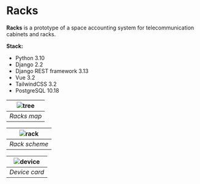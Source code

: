 # Racks
**Racks** is a prototype of a space accounting system for telecommunication cabinets and racks.

**Stack:**
- Python 3.10
- Django 2.2
- Django REST framework 3.13
- Vue 3.2
- TailwindCSS 3.2
- PostgreSQL 10.18

| ![tree](https://user-images.githubusercontent.com/96002587/202865424-5f57d33c-c63a-408e-9f22-4954feb4a296.png) |
|:--:| 
| *Racks map* |

| ![rack](https://user-images.githubusercontent.com/96002587/202865427-89bec5c8-be2b-4deb-b27d-4561139d4c3a.png) |
|:--:| 
| *Rack scheme* |

| ![device](https://user-images.githubusercontent.com/96002587/202865431-fbe66f61-e988-4425-97a0-a61498f76271.png) |
|:--:| 
| *Device card* |
